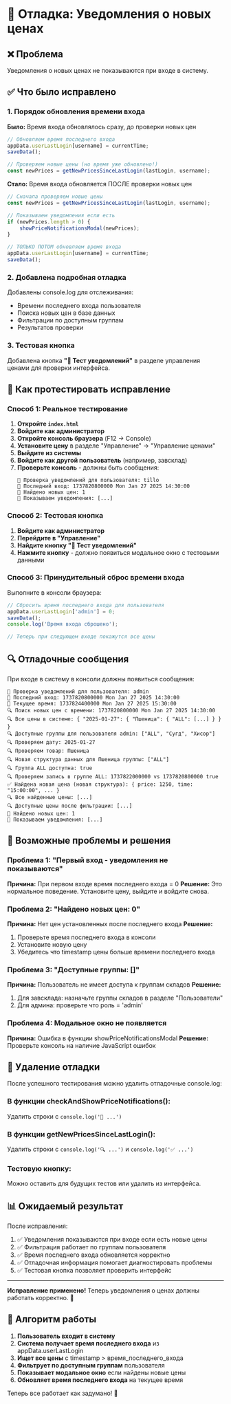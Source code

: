 # 🔧 Отладка: Уведомления о новых ценах

## ❌ Проблема
Уведомления о новых ценах не показываются при входе в систему.

## ✅ Что было исправлено

### 1. Порядок обновления времени входа
**Было:** Время входа обновлялось сразу, до проверки новых цен
```javascript
// Обновляем время последнего входа
appData.userLastLogin[username] = currentTime;
saveData();

// Проверяем новые цены (но время уже обновлено!)
const newPrices = getNewPricesSinceLastLogin(lastLogin, username);
```

**Стало:** Время входа обновляется ПОСЛЕ проверки новых цен
```javascript
// Сначала проверяем новые цены
const newPrices = getNewPricesSinceLastLogin(lastLogin, username);

// Показываем уведомления если есть
if (newPrices.length > 0) {
    showPriceNotificationsModal(newPrices);
}

// ТОЛЬКО ПОТОМ обновляем время входа
appData.userLastLogin[username] = currentTime;
saveData();
```

### 2. Добавлена подробная отладка
Добавлены console.log для отслеживания:
- Времени последнего входа пользователя
- Поиска новых цен в базе данных
- Фильтрации по доступным группам
- Результатов проверки

### 3. Тестовая кнопка
Добавлена кнопка **"🧪 Тест уведомлений"** в разделе управления ценами для проверки интерфейса.

## 🧪 Как протестировать исправление

### Способ 1: Реальное тестирование
1. **Откройте `index.html`**
2. **Войдите как администратор**
3. **Откройте консоль браузера** (F12 → Console)
4. **Установите цену** в разделе "Управление" → "Управление ценами"
5. **Выйдите из системы**
6. **Войдите как другой пользователь** (например, завсклад)
7. **Проверьте консоль** - должны быть сообщения:
   ```
   🔔 Проверка уведомлений для пользователя: tillo
   🔔 Последний вход: 1737820800000 Mon Jan 27 2025 14:30:00
   🔔 Найдено новых цен: 1
   🔔 Показываем уведомления: [...]
   ```

### Способ 2: Тестовая кнопка
1. **Войдите как администратор**
2. **Перейдите в "Управление"**
3. **Найдите кнопку "🧪 Тест уведомлений"**
4. **Нажмите кнопку** - должно появиться модальное окно с тестовыми данными

### Способ 3: Принудительный сброс времени входа
Выполните в консоли браузера:
```javascript
// Сбросить время последнего входа для пользователя
appData.userLastLogin['admin'] = 0;
saveData();
console.log('Время входа сброшено');

// Теперь при следующем входе покажутся все цены
```

## 🔍 Отладочные сообщения

При входе в систему в консоли должны появиться сообщения:

```
🔔 Проверка уведомлений для пользователя: admin
🔔 Последний вход: 1737820800000 Mon Jan 27 2025 14:30:00
🔔 Текущее время: 1737824400000 Mon Jan 27 2025 15:30:00
🔍 Поиск новых цен с времени: 1737820800000 Mon Jan 27 2025 14:30:00
🔍 Все цены в системе: { "2025-01-27": { "Пшеница": { "ALL": [...] } } }
🔍 Доступные группы для пользователя admin: ["ALL", "Сугд", "Хисор"]
🔍 Проверяем дату: 2025-01-27
🔍 Проверяем товар: Пшеница
🔍 Новая структура данных для Пшеница группы: ["ALL"]
🔍 Группа ALL доступна: true
🔍 Проверяем запись в группе ALL: 1737822000000 vs 1737820800000 true
✅ Найдена новая цена (новая структура): { price: 1250, time: "15:00:00", ... }
🔍 Все найденные цены: [...]
🔍 Доступные цены после фильтрации: [...]
🔔 Найдено новых цен: 1
🔔 Показываем уведомления: [...]
```

## 🚨 Возможные проблемы и решения

### Проблема 1: "Первый вход - уведомления не показываются"
**Причина:** При первом входе время последнего входа = 0
**Решение:** Это нормальное поведение. Установите цену, выйдите и войдите снова.

### Проблема 2: "Найдено новых цен: 0"
**Причина:** Нет цен установленных после последнего входа
**Решение:** 
1. Проверьте время последнего входа в консоли
2. Установите новую цену
3. Убедитесь что timestamp цены больше времени последнего входа

### Проблема 3: "Доступные группы: []"
**Причина:** Пользователь не имеет доступа к группам складов
**Решение:** 
1. Для завсклада: назначьте группы складов в разделе "Пользователи"
2. Для админа: проверьте что роль = 'admin'

### Проблема 4: Модальное окно не появляется
**Причина:** Ошибка в функции showPriceNotificationsModal
**Решение:** Проверьте консоль на наличие JavaScript ошибок

## 🧹 Удаление отладки

После успешного тестирования можно удалить отладочные console.log:

### В функции checkAndShowPriceNotifications():
Удалить строки с `console.log('🔔 ...')`

### В функции getNewPricesSinceLastLogin():
Удалить строки с `console.log('🔍 ...')` и `console.log('✅ ...')`

### Тестовую кнопку:
Можно оставить для будущих тестов или удалить из интерфейса.

## 📊 Ожидаемый результат

После исправления:
1. ✅ Уведомления показываются при входе если есть новые цены
2. ✅ Фильтрация работает по группам пользователя
3. ✅ Время последнего входа обновляется корректно
4. ✅ Отладочная информация помогает диагностировать проблемы
5. ✅ Тестовая кнопка позволяет проверить интерфейс

---

**Исправление применено!** Теперь уведомления о ценах должны работать корректно. 🎉

## 🔄 Алгоритм работы

1. **Пользователь входит в систему**
2. **Система получает время последнего входа** из appData.userLastLogin
3. **Ищет все цены** с timestamp > время_последнего_входа
4. **Фильтрует по доступным группам** пользователя
5. **Показывает модальное окно** если найдены новые цены
6. **Обновляет время последнего входа** на текущее время

Теперь все работает как задумано! 🚀